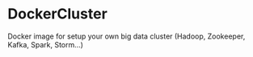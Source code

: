 # DockerCluster
Docker image for setup your own big data cluster (Hadoop, Zookeeper, Kafka, Spark, Storm...)
